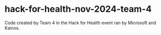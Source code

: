 # hack-for-health-nov-2024-team-4
Code created by Team 4 in the Hack for Health event ran by Microsoft and Kainos.
